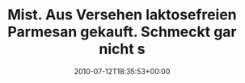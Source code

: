 ---
retweeted: false
source: <a href="http://twitter.com" rel="nofollow">Twitter Web Client</a>
entities:
  hashtags: []
  symbols: []
  user_mentions: []
  urls: []
display_text_range:
- '0'
- '111'
favorite_count: '0'
id_str: '18373887940'
truncated: false
retweet_count: '0'
id: '18373887940'
created_at: Mon Jul 12 18:35:53 +0000 2010
favorited: false
full_text: Mist. Aus Versehen laktosefreien Parmesan gekauft. Schmeckt gar nicht so
  schlecht. (So man gern Streusalz isst)
lang: de
tags:
- pesos/twitter
date: '2010-07-12T18:35:53+00:00'
src: https://twitter.com/bascht/status/18373887940
original_url: https://twitter.com/bascht/status/18373887940
type: twitter_tweet
text: Mist. Aus Versehen laktosefreien Parmesan gekauft. Schmeckt gar nicht so schlecht.
  (So man gern Streusalz isst)
title: Mist. Aus Versehen laktosefreien Parmesan gekauft. Schmeckt gar nicht s

---